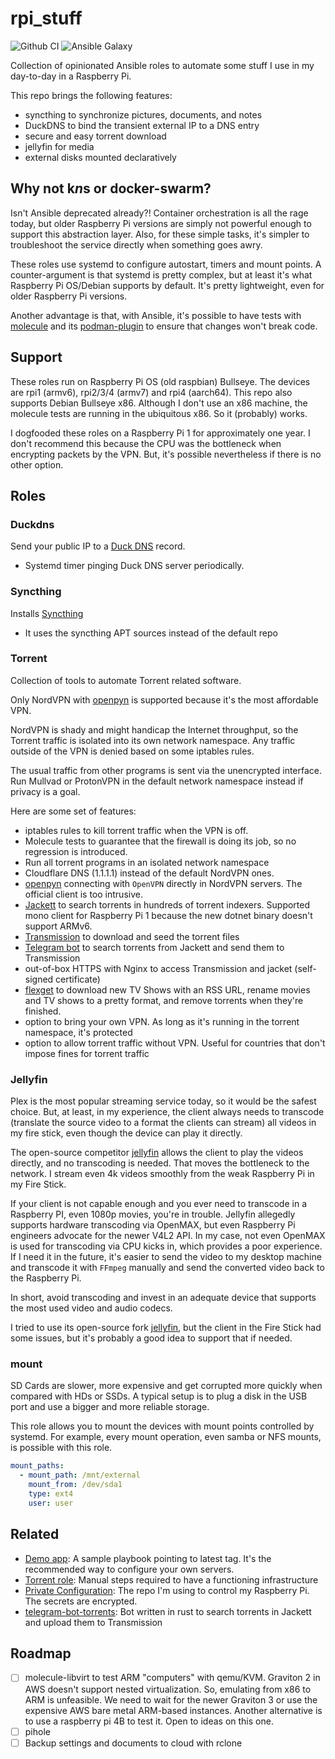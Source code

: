# rpi_stuff

![Github CI](https://github.com/gjhenrique/rpi_stuff/actions/workflows/local-test.yml/badge.svg)
![Ansible Galaxy](https://img.shields.io/badge/dynamic/json?style=flat&label=galaxy&prefix=v&url=https://galaxy.ansible.com/api/v2/collections/gjhenrique/rpi_stuff/&query=latest_version.version)

Collection of opinionated Ansible roles to automate some stuff I use in my day-to-day in a Raspberry Pi.

This repo brings the following features:
- syncthing to synchronize pictures, documents, and notes
- DuckDNS to bind the transient external IP to a DNS entry
- secure and easy torrent download
- jellyfin for media
- external disks mounted declaratively

## Why not k*n*s or docker-swarm?
Isn't Ansible deprecated already?!
Container orchestration is all the rage today, but older Raspberry Pi versions are simply not powerful enough to support this abstraction layer.
Also, for these simple tasks, it's simpler to troubleshoot the service directly when something goes awry.

These roles use systemd to configure autostart, timers and mount points.
A counter-argument is that systemd is pretty complex, but at least it's what Raspberry Pi OS/Debian supports by default. It's pretty lightweight, even for older Raspberry Pi versions.

Another advantage is that, with Ansible, it's possible to have tests with [molecule](https://molecule.readthedocs.io/en/latest/) and its [podman-plugin](https://github.com/ansible-community/molecule-podman) to ensure that changes won't break code.

## Support
These roles run on Raspberry Pi OS (old raspbian) Bullseye. The devices are rpi1 (armv6), rpi2/3/4 (armv7) and rpi4 (aarch64).
This repo also supports Debian Bullseye x86.
Although I don't use an x86 machine, the molecule tests are running in the ubiquitous x86. So it (probably) works.

I dogfooded these roles on a Raspberry Pi 1 for approximately one year.
I don't recommend this because the CPU was the bottleneck when encrypting packets by the VPN.
But, it's possible nevertheless if there is no other option.

## Roles

### Duckdns
Send your public IP to a [Duck DNS](https://www.duckdns.org/) record.

- Systemd timer pinging Duck DNS server periodically.

### Syncthing
Installs [Syncthing](https://syncthing.net)

- It uses the syncthing APT sources instead of the default repo

### Torrent
Collection of tools to automate Torrent related software.

Only NordVPN with [openpyn](https://github.com/jotyGill/openpyn-nordvpn) is supported because it's the most affordable VPN.

NordVPN is shady and might handicap the Internet throughput, so the Torrent traffic is isolated into its own network namespace. Any traffic outside of the VPN is denied based on some iptables rules.

The usual traffic from other programs is sent via the unencrypted interface.
Run Mullvad or ProtonVPN in the default network namespace instead if privacy is a goal.

Here are some set of features:
- iptables rules to kill torrent traffic when the VPN is off.
- Molecule tests to guarantee that the firewall is doing its job, so no regression is introduced.
- Run all torrent programs in an isolated network namespace
- Cloudflare DNS (1.1.1.1) instead of the default NordVPN ones.
- [openpyn](https://github.com/jotyGill/openpyn-nordvpn) connecting with `OpenVPN` directly in NordVPN servers. The official client is too intrusive.
- [Jackett](https://github.com/Jackett/Jackett) to search torrents in hundreds of torrent indexers. Supported mono client for Raspberry Pi 1 because the new dotnet binary doesn't support ARMv6.
- [Transmission](https://transmissionbt.com/) to download and seed the torrent files
- [Telegram bot](https://github.com/gjhenrique/telegram-bot-torrents/) to search torrents from Jackett and send them to Transmission
- out-of-box HTTPS with Nginx to access Transmission and jacket (self-signed certificate)
- [flexget](https://flexget.com/) to download new TV Shows with an RSS URL, rename movies and TV shows to a pretty format, and remove torrents when they're finished.
- option to bring your own VPN. As long as it's running in the torrent namespace, it's protected
- option to allow torrent traffic without VPN. Useful for countries that don't impose fines for torrent traffic

### Jellyfin
Plex is the most popular streaming service today, so it would be the safest choice.
But, at least, in my experience, the client always needs to transcode (translate the source video to a format the clients can stream) all videos in my fire stick, even though the device can play it directly.

The open-source competitor [jellyfin](https://jellyfin.org/) allows the client to play the videos directly, and no transcoding is needed.
That moves the bottleneck to the network.
I stream even 4k videos smoothly from the weak Raspberry Pi in my Fire Stick.

If your client is not capable enough and you ever need to transcode in a Raspberry PI, even 1080p movies, you're in trouble.
Jellyfin allegedly supports hardware transcoding via OpenMAX, but even Raspberry Pi engineers advocate for the newer V4L2 API.
In my case, not even OpenMAX is used for transcoding via CPU kicks in, which provides a poor experience.
If I need it in the future, it's easier to send the video to my desktop machine and transcode it with `FFmpeg` manually and send the converted video back to the Raspberry Pi.

In short, avoid transcoding and invest in an adequate device that supports the most used video and audio codecs.

I tried to use its open-source fork [jellyfin](https://jellyfin.org/), but the client in the Fire Stick had some issues, but it's probably a good idea to support that if needed.

### mount
SD Cards are slower, more expensive and get corrupted more quickly when compared with HDs or SSDs.
A typical setup is to plug a disk in the USB port and use a bigger and more reliable storage.

This role allows you to mount the devices with mount points controlled by systemd.
For example, every mount operation, even samba or NFS mounts, is possible with this role.

``` yaml
mount_paths:
  - mount_path: /mnt/external
    mount_from: /dev/sda1
    type: ext4
    user: user
```

## Related
- [Demo app](./app): A sample playbook pointing to latest tag. It's the recommended way to configure your own servers.
- [Torrent role](./roles/torrent): Manual steps required to have a functioning infrastructure
- [Private Configuration](https://github.com/gjhenrique/rpi_stuff_private): The repo I'm using to control my Raspberry Pi. The secrets are encrypted.
- [telegram-bot-torrents](https://github.com/gjhenrique/telegram-bot-torrents): Bot written in rust to search torrents in Jackett and upload them to Transmission

## Roadmap
- [ ] molecule-libvirt to test ARM "computers" with qemu/KVM. Graviton 2 in AWS doesn't support nested virtualization. So, emulating from x86 to ARM is unfeasible.
We need to wait for the newer Graviton 3 or use the expensive AWS bare metal ARM-based instances. Another alternative is to use a raspberry pi 4B to test it. Open to ideas on this one.
- [ ] pihole
- [ ] Backup settings and documents to cloud with rclone
